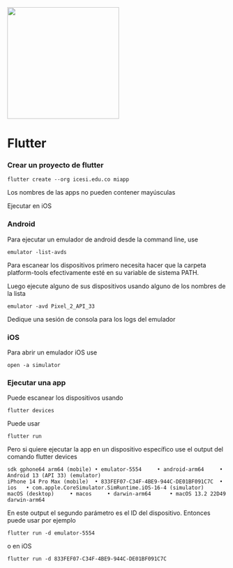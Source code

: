 <img width="256" src="https://www.icesi.edu.co/launiversidad/images/La_universidad/logo_icesi.png">

# Flutter

### Crear un proyecto de flutter
```
flutter create --org icesi.edu.co miapp
```

Los nombres de las apps no pueden contener mayúsculas

Ejecutar en iOS



### Android
Para ejecutar un emulador de android desde la command line, use
```
emulator -list-avds
```
Para escanear los dispositivos primero necesita hacer que la carpeta platform-tools efectivamente esté en su variable de sistema PATH.

Luego ejecute alguno de sus dispositivos usando alguno de los nombres de la lista
```
emulator -avd Pixel_2_API_33
```
Dedique una sesión de consola para los logs del emulador

### iOS
Para abrir un emulador iOS use
```
open -a simulator
```

### Ejecutar una app

Puede escanear los dispositivos usando
```
flutter devices 
```

Puede usar 
```
flutter run
```

Pero si quiere ejecutar la app en un dispositivo específico use el output del comando flutter devices
```
sdk gphone64 arm64 (mobile) • emulator-5554     • android-arm64     • Android 13 (API 33) (emulator)
iPhone 14 Pro Max (mobile)  • 833FEF07-C34F-4BE9-944C-DE01BF091C7C  • ios   • com.apple.CoreSimulator.SimRuntime.iOS-16-4 (simulator)
macOS (desktop)     • macos     • darwin-arm64      • macOS 13.2 22D49 darwin-arm64
```
En este output el segundo parámetro es el ID del dispositivo. Entonces puede usar por ejemplo
```
flutter run -d emulator-5554
```
o en iOS
```
flutter run -d 833FEF07-C34F-4BE9-944C-DE01BF091C7C
```

